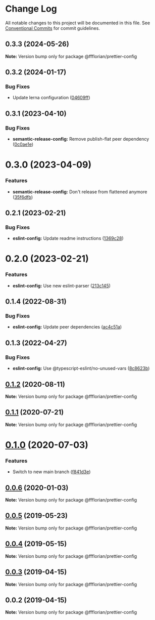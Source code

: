 # Change Log

All notable changes to this project will be documented in this file.
See [Conventional Commits](https://conventionalcommits.org) for commit guidelines.

## 0.3.3 (2024-05-26)

**Note:** Version bump only for package @ffflorian/prettier-config





## 0.3.2 (2024-01-17)


### Bug Fixes

* Update lerna configuration ([04609ff](https://github.com/ffflorian/config/commit/04609ffdd359679f451ae0668df455b6057c5e3d))





## 0.3.1 (2023-04-10)


### Bug Fixes

* **semantic-release-config:** Remove publish-flat peer dependency ([0c0ae1e](https://github.com/ffflorian/config/commit/0c0ae1eca00c7572e4aade89b79bb4ba0024c38d))





# 0.3.0 (2023-04-09)


### Features

* **semantic-release-config:** Don't release from flattened anymore ([35f6dfb](https://github.com/ffflorian/config/commit/35f6dfba7b2bf8d3d18888845dbfe9dafa280a96))





## 0.2.1 (2023-02-21)


### Bug Fixes

* **eslint-config:** Update readme instructions ([1369c28](https://github.com/ffflorian/config/commit/1369c28e4e33cc610a1214961359e75b46032f5b))





# 0.2.0 (2023-02-21)


### Features

* **eslint-config:** Use new eslint-parser ([213c145](https://github.com/ffflorian/config/commit/213c145b32b3221d8dd3082c860c1f21f4fa0e29))





## 0.1.4 (2022-08-31)


### Bug Fixes

* **eslint-config:** Update peer dependencies ([ac4c51a](https://github.com/ffflorian/config/commit/ac4c51af63520d087d03c7d2abd2128ee415b726))





## 0.1.3 (2022-04-27)


### Bug Fixes

* **eslint-config:** Use @typescript-eslint/no-unused-vars ([8c8623b](https://github.com/ffflorian/config/tree/main/packages/prettier-config/commit/8c8623b724999980c6519d38db2f355240de4260))





## [0.1.2](https://github.com/ffflorian/config/tree/main/packages/prettier-config/compare/@ffflorian/prettier-config@0.1.1...@ffflorian/prettier-config@0.1.2) (2020-08-11)

**Note:** Version bump only for package @ffflorian/prettier-config





## [0.1.1](https://github.com/ffflorian/config/tree/main/packages/prettier-config/compare/@ffflorian/prettier-config@0.1.0...@ffflorian/prettier-config@0.1.1) (2020-07-21)

**Note:** Version bump only for package @ffflorian/prettier-config





# [0.1.0](https://github.com/ffflorian/config/tree/main/packages/prettier-config/compare/@ffflorian/prettier-config@0.0.6...@ffflorian/prettier-config@0.1.0) (2020-07-03)


### Features

* Switch to new main branch ([f841d3e](https://github.com/ffflorian/config/tree/main/packages/prettier-config/commit/f841d3e))





## [0.0.6](https://github.com/ffflorian/config/tree/main/packages/prettier-config/compare/@ffflorian/prettier-config@0.0.5...@ffflorian/prettier-config@0.0.6) (2020-01-03)

**Note:** Version bump only for package @ffflorian/prettier-config





## [0.0.5](https://github.com/ffflorian/config/tree/main/packages/prettier-config/compare/@ffflorian/prettier-config@0.0.4...@ffflorian/prettier-config@0.0.5) (2019-05-23)

**Note:** Version bump only for package @ffflorian/prettier-config





## [0.0.4](https://github.com/ffflorian/config/tree/main/packages/prettier-config/compare/@ffflorian/prettier-config@0.0.3...@ffflorian/prettier-config@0.0.4) (2019-05-15)

**Note:** Version bump only for package @ffflorian/prettier-config





## [0.0.3](https://github.com/ffflorian/config/tree/main/packages/prettier-config/compare/@ffflorian/prettier-config@0.0.2...@ffflorian/prettier-config@0.0.3) (2019-04-15)

**Note:** Version bump only for package @ffflorian/prettier-config





## 0.0.2 (2019-04-15)

**Note:** Version bump only for package @ffflorian/prettier-config
